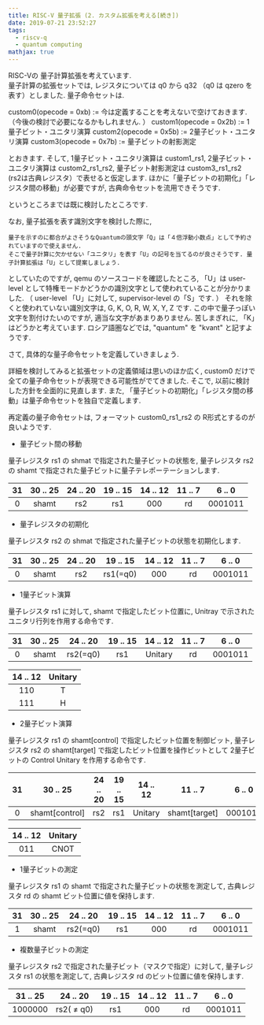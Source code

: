 ```yaml
---
title: RISC-V 量子拡張 (2. カスタム拡張を考える[続き]) 
date: 2019-07-21 23:52:27
tags:
  - riscv-q
  - quantum computing
mathjax: true
---
```


<!-- md about-riscv-q.md -->

RISC-Vの 量子計算拡張を考えています.  
量子計算の拡張セットでは, レジスタについては q0 から q32 （q0 は qzero を表す）としました. 
量子命令セットは. 

custom0(opecode =  0xb) := 今は定義することを考えないで空けておきます. （今後の検討で必要になるかもしれません. ）
custom1(opecode = 0x2b) := 1量子ビット・ユニタリ演算
custom2(opecode = 0x5b) := 2量子ビット・ユニタリ演算
custom3(opecode = 0x7b) := 量子ビットの射影測定

とおきます. そして, 1量子ビット・ユニタリ演算は custom1_rs1, 2量子ビット・ユニタリ演算は custom2_rs1_rs2, 量子ビット射影測定は custom3_rs1_rs2 (rs2は古典レジスタ）で表せると仮定します. ほかに「量子ビットの初期化」「レジスタ間の移動」が必要ですが, 古典命令セットを流用できそうです. 

というところまでは既に検討したところです.  

なお, 量子拡張を表す識別文字を検討した際に, 

    量子を示すのに都合がよさそうなQuantumの頭文字「Q」は「４倍浮動小数点」として予約されていますので使えません. 
    そこで量子計算に欠かせない「ユニタリ」を表す「U」の記号を当てるのが良さそうです. 量子計算拡張は「U」として提案しましょう. 

としていたのですが, qemu のソースコードを確認したところ, 「U」は user-level として特権モードかどうかの識別文字として使われていることが分かりました. （ user-level 「U」に対して, supervisor-level の「S」です. ）
それを除くと使われていない識別文字は, G, K, O, R, W, X, Y, Z です. この中で量子っぽい文字を割付けたいのですが, 適当な文字があまりありません. 苦しまぎれに, 「K」はどうかと考えています. ロシア語圏などでは, "quantum" を "kvant" と記すようです. 


さて, 具体的な量子命令セットを定義していきましょう.  

詳細を検討してみると拡張セットの定義領域は思いのほか広く, custom0 だけで全ての量子命令セットが表現できる可能性がでてきました. 
そこで, 以前に検討した方針を全面的に見直します. また, 「量子ビットの初期化」「レジスタ間の移動」は量子命令セットを独自で定義します. 

再定義の量子命令セットは, フォーマット custom0_rs1_rs2 の R形式とするのが良いようです.  

* 量子ビット間の移動

量子レジスタ rs1 の shmat で指定された量子ビットの状態を, 量子レジスタ rs2 の shamt で指定された量子ビットに量子テレポーテーションします. 

|31|30 .. 25|24 .. 20|19 .. 15|14 .. 12|11 .. 7|6 .. 0|
|:---:|:---:|:---:|:---:|:---:|:---:|:---:|
|0| shamt | rs2 | rs1 | 000 | rd | 0001011 |


* 量子レジスタの初期化

量子レジスタ rs2 の shmat で指定された量子ビットの状態を初期化します.  

|31|30 .. 25|24 .. 20|19 .. 15|14 .. 12|11 .. 7|6 .. 0|
|:---:|:---:|:---:|:---:|:---:|:---:|:---:|
|0| shamt | rs2 | rs1(=q0) |000| rd | 0001011 |


* 1量子ビット演算

量子レジスタ rs1 に対して, shamt で指定したビット位置に, Unitray で示されたユニタリ行列を作用する命令です. 

|31|30 .. 25|24 .. 20|19 .. 15|14 .. 12|11 .. 7|6 .. 0|
|:---:|:---:|:---:|:---:|:---:|:---:|:---:|
|0| shamt | rs2(=q0) | rs1 | Unitary | rd | 0001011 |

|14 .. 12|Unitary|
|:---:|:---:|
|110|T|
|111|H|

* 2量子ビット演算

量子レジスタ rs1 の shamt[control] で指定したビット位置を制御ビット, 量子レジスタ rs2 の shamt[target] で指定したビット位置を操作ビットとして 2量子ビットの Control Unitary を作用する命令です.  

|31|30 .. 25|24 .. 20|19 .. 15|14 .. 12|11 .. 7|6 .. 0|
|:---:|:---:|:---:|:---:|:---:|:---:|:---:|
|0| shamt[control] | rs2 | rs1 | Unitary | shamt[target] | 0001011 |

|14 .. 12|Unitary|
|:---:|:---:|
|011|CNOT|

* 1量子ビットの測定

量子レジスタ rs1 の shamt で指定された量子ビットの状態を測定して, 古典レジスタ rd の shamt ビット位置に値を保持します. 

|31|30 .. 25|24 .. 20|19 .. 15|14 .. 12|11 .. 7|6 .. 0|
|:---:|:---:|:---:|:---:|:---:|:---:|:---:|
|1| shamt | rs2(=q0) | rs1 |000| rd | 0001011 |

* 複数量子ビットの測定

量子レジスタ rs2 で指定された量子ビット（マスクで指定）に対して, 量子レジスタ rs1 の状態を測定して, 古典レジスタ rd のビット位置に値を保持します. 

|31 .. 25|24 .. 20|19 .. 15|14 .. 12|11 .. 7|6 .. 0|
|:---:|:---:|:---:|:---:|:---:|:---:|
| 1000000 | rs2( $\ne$ q0) | rs1 |000| rd | 0001011 |

